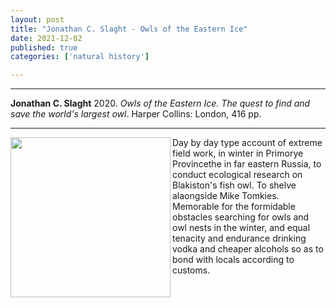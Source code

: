 ```yaml
---
layout: post
title: "Jonathan C. Slaght - Owls of the Eastern Ice"
date: 2021-12-02
published: true
categories: ['natural history']

---
```



***
<b>Jonathan C. Slaght</b> 2020. _Owls of the Eastern Ice. The quest to find and save the world's largest owl_. Harper Collins: London, 416 pp.

***
<img align="left"  width="256" src="https://cdn2.penguin.com.au/covers/original/9780241333938.jpg" alt="">  

Day by day type account of extreme field work, in winter in Primorye Provincethe in far eastern Russia, to conduct ecological research on Blakiston's fish owl. To shelve alaongside Mike Tomkies. Memorable for the formidable obstacles searching for owls and owl nests in the winter, and equal tenacity and endurance drinking vodka and cheaper alcohols so as to bond with locals according to customs.


